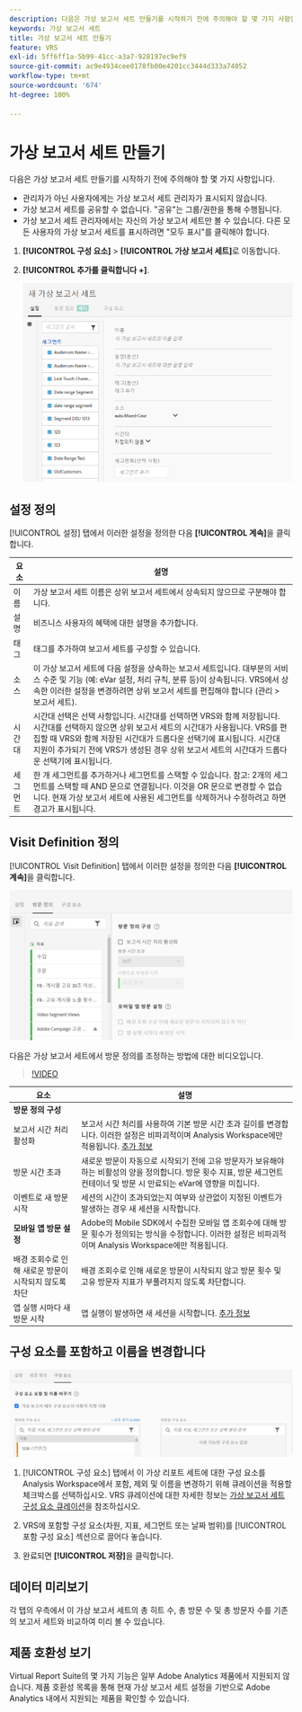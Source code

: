 ```yaml
---
description: 다음은 가상 보고서 세트 만들기를 시작하기 전에 주의해야 할 몇 가지 사항입니다.
keywords: 가상 보고서 세트
title: 가상 보고서 세트 만들기
feature: VRS
exl-id: 5ff6ff1a-5b99-41cc-a3a7-928197ec9ef9
source-git-commit: ac9e4934cee0178fb00e4201cc3444d333a74052
workflow-type: tm+mt
source-wordcount: '674'
ht-degree: 100%

---
```


# 가상 보고서 세트 만들기

다음은 가상 보고서 세트 만들기를 시작하기 전에 주의해야 할 몇 가지 사항입니다.

* 관리자가 아닌 사용자에게는 가상 보고서 세트 관리자가 표시되지 않습니다.
* 가상 보고서 세트를 공유할 수 없습니다. &quot;공유&quot;는 그룹/권한을 통해 수행됩니다.
* 가상 보고서 세트 관리자에서는 자신의 가상 보고서 세트만 볼 수 있습니다. 다른 모든 사용자의 가상 보고서 세트를 표시하려면 &quot;모두 표시&quot;를 클릭해야 합니다.

1. **[!UICONTROL 구성 요소]** > **[!UICONTROL 가상 보고서 세트]**&#x200B;로 이동합니다.
1. **[!UICONTROL 추가를 클릭합니다 +]**.

   ![](assets/new_vrs.png)

## 설정 정의

[!UICONTROL 설정] 탭에서 이러한 설정을 정의한 다음 **[!UICONTROL 계속]**&#x200B;을 클릭합니다.

| 요소 | 설명 |
| --- |--- |
| 이름 | 가상 보고서 세트 이름은 상위 보고서 세트에서 상속되지 않으므로 구분해야 합니다. |
| 설명 | 비즈니스 사용자의 혜택에 대한 설명을 추가합니다. |
| 태그 | 태그를 추가하여 보고서 세트를 구성할 수 있습니다. |
| 소스 | 이 가상 보고서 세트에 다음 설정을 상속하는 보고서 세트입니다. 대부분의 서비스 수준 및 기능 (예: eVar 설정, 처리 규칙, 분류 등)이 상속됩니다. VRS에서 상속한 이러한 설정을 변경하려면 상위 보고서 세트를 편집해야 합니다 (관리 > 보고서 세트). |
| 시간대 | 시간대 선택은 선택 사항입니다. 시간대를 선택하면 VRS와 함께 저장됩니다. 시간대를 선택하지 않으면 상위 보고서 세트의 시간대가 사용됩니다.  VRS를 편집할 때 VRS와 함께 저장된 시간대가 드롭다운 선택기에 표시됩니다. 시간대 지원이 추가되기 전에 VRS가 생성된 경우 상위 보고서 세트의 시간대가 드롭다운 선택기에 표시됩니다. |
| 세그먼트 | 한 개 세그먼트를 추가하거나 세그먼트를 스택할 수 있습니다.   참고: 2개의 세그먼트를 스택할 때 AND 문으로 연결됩니다. 이것을 OR 문으로 변경할 수 없습니다. 현재 가상 보고서 세트에 사용된 세그먼트를 삭제하거나 수정하려고 하면 경고가 표시됩니다. |

## Visit Definition 정의

[!UICONTROL Visit Definition] 탭에서 이러한 설정을 정의한 다음 **[!UICONTROL 계속]**&#x200B;을 클릭합니다.

![](assets/visit-definition.png)

다음은 가상 보고서 세트에서 방문 정의를 조정하는 방법에 대한 비디오입니다.

>[!VIDEO](https://video.tv.adobe.com/v/23545/?quality=12)

| 요소 | 설명 |
| --- |--- |
| **방문 정의 구성** |  |
| 보고서 시간 처리 활성화 | 보고서 시간 처리를 사용하여 기본 방문 시간 초과 길이를 변경합니다. 이러한 설정은 비파괴적이며 Analysis Workspace에만 적용됩니다. [추가 정보](/help/components/vrs/vrs-report-time-processing.md) |
| 방문 시간 초과 | 새로운 방문이 자동으로 시작되기 전에 고유 방문자가 보유해야 하는 비활성의 양을 정의합니다. 방문 횟수 지표, 방문 세그먼트 컨테이너 및 방문 시 만료되는 eVar에 영향을 미칩니다. |
| 이벤트로 새 방문 시작 | 세션의 시간이 초과되었는지 여부와 상관없이 지정된 이벤트가 발생하는 경우 새 세션을 시작합니다. |
| **모바일 앱 방문 설정** | Adobe의 Mobile SDK에서 수집한 모바일 앱 조회수에 대해 방문 횟수가 정의되는 방식을 수정합니다. 이러한 설정은 비파괴적이며 Analysis Workspace에만 적용됩니다. |
| 배경 조회수로 인해 새로운 방문이 시작되지 않도록 차단 | 배경 조회수로 인해 새로운 방문이 시작되지 않고 방문 횟수 및 고유 방문자 지표가 부풀려지지 않도록 차단합니다. |
| 앱 실행 시마다 새 방문 시작 | 앱 실행이 발생하면 새 세션을 시작합니다. [추가 정보](/help/components/vrs/vrs-mobile-visit-processing.md) |

## 구성 요소를 포함하고 이름을 변경합니다

![](assets/components.png)

1. [!UICONTROL 구성 요소] 탭에서 이 가상 리포트 세트에 대한 구성 요소를 Analysis Workspace에서 포함, 제외 및 이름을 변경하기 위해 큐레이션을 적용할 체크박스를 선택하십시오.
VRS 큐레이션에 대한 자세한 정보는 [가상 보고서 세트 구성 요소 큐레이션](https://experienceleague.adobe.com/docs/analytics/components/virtual-report-suites/vrs-components.html#virtual-report-suites)을 참조하십시오.

1. VRS에 포함할 구성 요소(차원, 지표, 세그먼트 또는 날짜 범위)를 [!UICONTROL 포함 구성 요소] 섹션으로 끌어다 놓습니다.

1. 완료되면 **[!UICONTROL 저장]**&#x200B;을 클릭합니다.

## 데이터 미리보기

각 탭의 우측에서 이 가상 보고서 세트의 총 히트 수, 총 방문 수 및 총 방문자 수를 기존의 보고서 세트와 비교하여 미리 볼 수 있습니다.

## 제품 호환성 보기

Virtual Report Suite의 몇 가지 기능은 일부 Adobe Analytics 제품에서 지원되지 않습니다. 제품 호환성 목록을 통해 현재 가상 보고서 세트 설정을 기반으로 Adobe Analytics 내에서 지원되는 제품을 확인할 수 있습니다.
